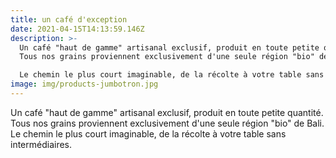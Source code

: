 ```yaml
---
title: un café d'exception
date: 2021-04-15T14:13:59.146Z
description: >-
  Un café "haut de gamme" artisanal exclusif, produit en toute petite quantité.
  Tous nos grains proviennent exclusivement d'une seule région "bio" de Bali.

  Le chemin le plus court imaginable, de la récolte à votre table sans intermédiaires.
image: img/products-jumbotron.jpg
---
```

Un café "haut de gamme" artisanal exclusif, produit en toute petite quantité. Tous nos grains proviennent exclusivement d'une seule région "bio" de Bali.
Le chemin le plus court imaginable, de la récolte à votre table sans intermédiaires.